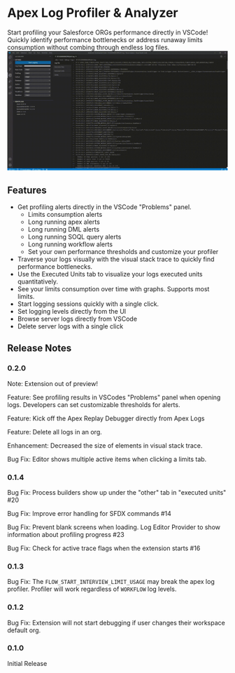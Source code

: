 # Apex Log Profiler & Analyzer

Start profiling your Salesforce ORGs performance directly in VSCode! Quickly identify performance bottlenecks or address runaway limits consumption without combing through endless log files.
![Apex Logs](https://raw.githubusercontent.com/forcecreators/apex-logs/master/ui/media/ApexLogs.gif)

## Features

-   Get profiling alerts directly in the VSCode "Problems" panel.
    -   Limits consumption alerts
    -   Long running apex alerts
    -   Long running DML alerts
    -   Long running SOQL query alerts
    -   Long running workflow alerts
    -   Set your own performance thresholds and customize your profiler
-   Traverse your logs visually with the visual stack trace to quickly find performance bottlenecks.
-   Use the Executed Units tab to visualize your logs executed units quantitatively.
-   See your limits consumption over time with graphs. Supports most limits.
-   Start logging sessions quickly with a single click.
-   Set logging levels directly from the UI
-   Browse server logs directly from VSCode
-   Delete server logs with a single click

## Release Notes

### 0.2.0

Note: Extension out of preview!

Feature: See profiling results in VSCodes "Problems" panel when opening logs. Developers can set customizable thresholds for alerts.

Feature: Kick off the Apex Replay Debugger directly from Apex Logs

Feature: Delete all logs in an org.

Enhancement: Decreased the size of elements in visual stack trace.

Bug Fix: Editor shows multiple active items when clicking a limits tab.

### 0.1.4

Bug Fix: Process builders show up under the "other" tab in "executed units" #20

Bug Fix: Improve error handling for SFDX commands #14

Bug Fix: Prevent blank screens when loading. Log Editor Provider to show information about profiling progress #23

Bug Fix: Check for active trace flags when the extension starts #16

### 0.1.3

Bug Fix: The `FLOW_START_INTERVIEW_LIMIT_USAGE` may break the apex log profiler. Profiler will work regardless of `WORKFLOW` log levels.

### 0.1.2

Bug Fix: Extension will not start debugging if user changes their workspace default org.

### 0.1.0

Initial Release
